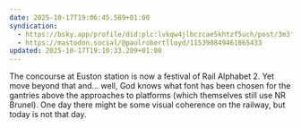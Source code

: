 ```yaml
---
date: 2025-10-17T19:06:45.589+01:00
syndication:
  - https://bsky.app/profile/did:plc:lvkqw4jlbczcae5khtzf5uch/post/3m3fusfktlk2d
  - https://mastodon.social/@paulrobertlloyd/115390849461865433
updated: 2025-10-17T19:10:33.209+01:00
---
```


The concourse at Euston station is now a festival of Rail Alphabet 2. Yet move beyond that and… well, God knows what font has been chosen for the gantries above the approaches to platforms (which themselves still use NR Brunel). One day there might be some visual coherence on the railway, but today is not that day.
